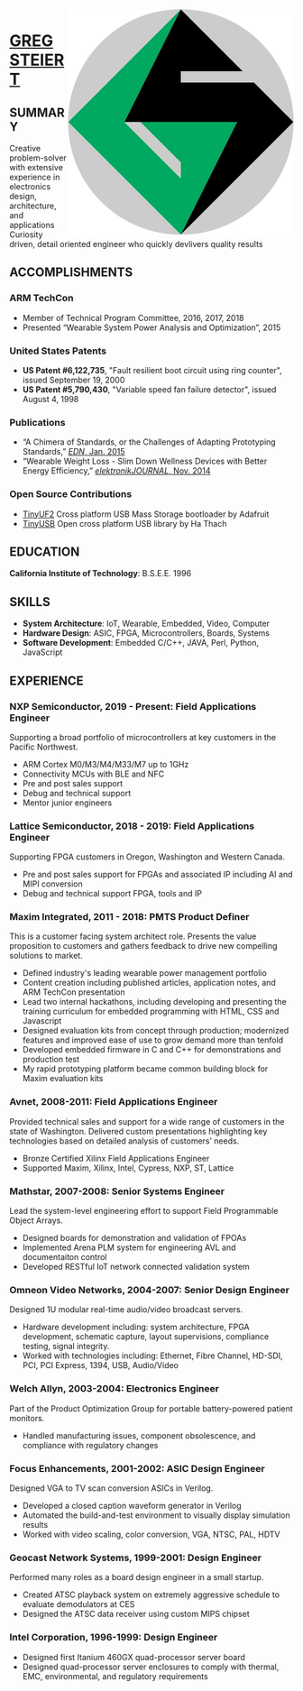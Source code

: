 <img style="float: right;" src="img/gs2.svg">

# [GREG STEIERT](https://greg.steiert.net)

## SUMMARY
Creative problem-solver with extensive experience in electronics design, architecture, and applications  
Curiosity driven, detail oriented engineer who quickly devlivers quality results


## ACCOMPLISHMENTS

### ARM TechCon
* Member of Technical Program Committee, 2016, 2017, 2018
* Presented “Wearable System Power Analysis and Optimization”, 2015

### United States Patents
* **US Patent #6,122,735**, "Fault resilient boot circuit using ring counter", issued September 19, 2000
* **US Patent #5,790,430**, "Variable speed fan failure detector", issued August 4, 1998

### Publications
* “A Chimera of Standards, or the Challenges of Adapting Prototyping Standards,” [_EDN_,  Jan. 2015](https://www.edn.com/design/analog/4438443/A-Chimera-of-Standards--or-the-Challenges-of-Adapting-Prototyping-Standards)
* “Wearable Weight Loss - Slim Down Wellness Devices with Better Energy Efficiency,” [_elektronikJOURNAL_, Nov. 2014](https://www.elektronikjournal.de/wp-content/uploads/sites/8/2014/11/eJL_2014_07_Internet-PDF_gepr.pdf) 

### Open Source Contributions
* [TinyUF2](https://github.com/adafruit/tinyuf2/graphs/contributors) Cross platform USB Mass Storage bootloader by Adafruit
* [TinyUSB](https://github.com/hathach/tinyusb/graphs/contributors) Open cross platform USB library by Ha Thach

## EDUCATION
**California Institute of Technology**:  B.S.E.E. 1996 

## SKILLS
* **System Architecture**:  IoT, Wearable, Embedded, Video, Computer
* **Hardware Design**:  ASIC, FPGA, Microcontrollers, Boards, Systems
* **Software Development**:  Embedded C/C++, JAVA, Perl, Python, JavaScript

<div class="page"/>

## EXPERIENCE

### NXP Semiconductor, 2019 - Present:  Field Applications Engineer
Supporting a broad portfolio of microcontrollers at key customers in the Pacific Northwest.
* ARM Cortex M0/M3/M4/M33/M7 up to 1GHz
* Connectivity MCUs with BLE and NFC
* Pre and post sales support
* Debug and technical support
* Mentor junior engineers

### Lattice Semiconductor, 2018 - 2019:  Field Applications Engineer
Supporting FPGA customers in Oregon, Washington and Western Canada.
* Pre and post sales support for FPGAs and associated IP including AI and MIPI conversion
* Debug and technical support FPGA, tools and IP

### Maxim Integrated, 2011 - 2018:  PMTS Product Definer
This is a customer facing system architect role.  Presents the value proposition to customers and gathers feedback to drive new compelling solutions to market. 
* Defined industry's leading wearable power management portfolio
* Content creation including published articles, application notes, and ARM TechCon presentation
* Lead two internal hackathons, including developing and presenting the training curriculum for embedded programming with HTML, CSS and Javascript
* Designed evaluation kits from concept through production; modernized features and improved ease of use to grow demand more than tenfold
* Developed embedded firmware in C and C++ for demonstrations and production test
* My rapid prototyping platform became common building block for Maxim evaluation kits

### Avnet, 2008-2011:  Field Applications Engineer
Provided technical sales and support for a wide range of customers in the state of Washington.  Delivered custom presentations highlighting key technologies based on detailed analysis of customers’ needs.
* Bronze Certified Xilinx Field Applications Engineer
* Supported Maxim, Xilinx, Intel, Cypress, NXP, ST, Lattice

### Mathstar, 2007-2008:  Senior Systems Engineer 
Lead the system-level engineering effort to support Field Programmable Object Arrays.  
* Designed boards for demonstration and validation of FPOAs
* Implemented Arena PLM system for engineering AVL and documentaiton control
* Developed RESTful IoT network connected validation system

### Omneon Video Networks, 2004-2007:  Senior Design Engineer
Designed 1U modular real-time audio/video broadcast servers.   
* Hardware development including:  system architecture, FPGA development, schematic capture, layout supervisions, compliance testing, signal integrity. 
* Worked with technologies including:  Ethernet, Fibre Channel, HD-SDI, PCI, PCI Express, 1394, USB, Audio/Video

### Welch Allyn, 2003-2004:  Electronics Engineer 
Part of the Product Optimization Group for portable battery-powered patient monitors.  
* Handled manufacturing issues, component obsolescence, and compliance with regulatory changes  

### Focus Enhancements, 2001-2002:  ASIC Design Engineer
Designed VGA to TV scan conversion ASICs in Verilog.    
* Developed a closed caption waveform generator in Verilog
* Automated the build-and-test environment to visually display simulation results
* Worked with video scaling, color conversion, VGA, NTSC, PAL, HDTV

### Geocast Network Systems, 1999-2001:  Design Engineer
Performed many roles as a board design engineer in a small startup.
* Created ATSC playback system on extremely aggressive schedule to evaluate demodulators at CES
* Designed the ATSC data receiver using custom MIPS chipset

### Intel Corporation, 1996-1999:  Design Engineer
* Designed first Itanium 460GX quad-processor server board
* Designed quad-processor server enclosures to comply with thermal, EMC, environmental, and regulatory requirements


